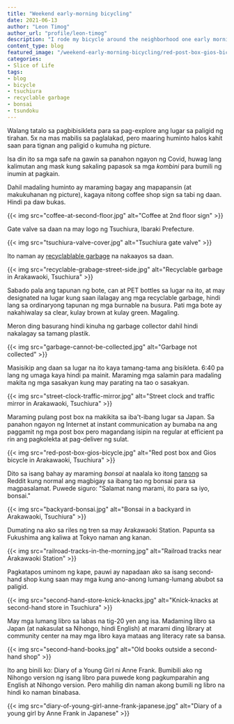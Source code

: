 ```yaml
---
title: "Weekend early-morning bicycling"
date: 2021-06-13
author: "Leon Timog"
author_url: "profile/leon-timog"
description: "I rode my bicycle around the neighborhood one early morning"
content_type: blog
featured_image: "/weekend-early-morning-bicycling/red-post-box-gios-bicycle.jpg"
categories:
- Slice of Life
tags:
- blog
- bicycle
- tsuchiura
- recyclable garbage
- bonsai
- tsundoku
---
```

Walang tatalo sa pagbibisikleta para sa pag-explore ang lugar sa paligid ng tirahan. 5x na mas mabilis sa paglalakad, pero maaring huminto halos kahit saan para tignan ang paligid o kumuha ng picture.

Isa din ito sa mga safe na gawin sa panahon ngayon ng Covid, huwag lang kalimutan ang mask kung sakaling papasok sa mga *kombini* para bumili ng inumin at pagkain.

Dahil madaling huminto ay maraming bagay ang mapapansin (at makukuhanan ng picture), kagaya nitong coffee shop sign sa tabi ng daan. Hindi pa daw bukas.

{{< img src="coffee-at-second-floor.jpg" alt="Coffee at 2nd floor sign" >}}

Gate valve sa daan na may logo ng Tsuchiura, Ibaraki Prefecture.

{{< img src="tsuchiura-valve-cover.jpg" alt="Tsuchiura gate valve" >}}

Ito naman ay [recyclablable garbage](https://timog.org/guide/home/kinds-of-garbage/#recyclables) na nakaayos sa daan.

{{< img src="recyclable-grabage-street-side.jpg" alt="Recyclable garbage in Arakawaoki, Tsuchiura" >}}

Sabado pala ang tapunan ng bote, can at PET bottles sa lugar na ito, at may designated na lugar kung saan ilalagay ang mga recyclable garbage, hindi lang sa ordinaryong tapunan ng mga burnable na busura. Pati mga bote ay nakahiwalay sa clear, kulay brown at kulay green. Magaling.

Meron ding basurang hindi kinuha ng garbage collector dahil hindi nakalagay sa tamang plastik.

{{< img src="garbage-cannot-be-collected.jpg" alt="Garbage not collected" >}}

Masisikip ang daan sa lugar na ito kaya tamang-tama ang bisikleta. 6:40 pa lang ng umaga kaya hindi pa mainit. Maraming mga salamin para madaling makita ng mga sasakyan kung may parating na tao o sasakyan.

{{< img src="street-clock-traffic-mirror.jpg" alt="Street clock and traffic mirror in Arakawaoki, Tsuchiura" >}}

Maraming pulang post box na makikita sa iba't-ibang lugar sa Japan. Sa panahon ngayon ng Internet at instant communication ay bumaba na ang paggamit ng mga post box pero magandang isipin na regular at efficient pa rin ang pagkolekta at pag-deliver ng sulat.

{{< img src="red-post-box-gios-bicycle.jpg" alt="Red post box and Gios bicycle in Arakawaoki, Tsuchiura" >}}

Dito sa isang bahay ay maraming *bonsai* at naalala ko itong [tanong](https://www.reddit.com/r/japan/comments/64mojh/is_this_normal/) sa Reddit kung normal ang magbigay sa ibang tao ng bonsai para sa magpasalamat. Puwede siguro: "Salamat nang marami, ito para sa iyo, bonsai."

{{< img src="backyard-bonsai.jpg" alt="Bonsai in a backyard in Arakawaoki, Tsuchiura" >}} 

Dumating na ako sa riles ng tren sa may Arakawaoki Station. Papunta sa Fukushima ang kaliwa at Tokyo naman ang kanan.

{{< img src="railroad-tracks-in-the-morning.jpg" alt="Railroad tracks near Arakawaoki Station" >}}

Pagkatapos uminom ng kape, pauwi ay napadaan ako sa isang second-hand shop kung saan may mga kung ano-anong lumang-lumang abubot sa paligid. 

{{< img src="second-hand-store-knick-knacks.jpg" alt="Knick-knacks at second-hand store in Tsuchiura" >}}

May mga lumang libro sa labas na tig-20 yen ang isa. Madaming libro sa Japan (at nakasulat sa Nihongo, hindi English) at marami ding library at community center na may mga libro kaya mataas ang literacy rate sa bansa.

{{< img src="second-hand-books.jpg" alt="Old books outside a second-hand shop" >}}

Ito ang binili ko: Diary of a Young Girl ni Anne Frank. Bumibili ako ng Nihongo version ng isang libro para puwede kong pagkumparahin ang English at Nihongo version. Pero mahilig din naman akong bumili ng libro na hindi ko naman binabasa.

{{< img src="diary-of-young-girl-anne-frank-japanese.jpg" alt="Diary of a young girl by Anne Frank in Japanese" >}}